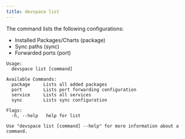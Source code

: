 ```yaml
---
title: devspace list
---
```


The command lists the following configurations:
	
* Installed Packages/Charts (package)
* Sync paths (sync)
* Forwarded ports (port)

```
Usage:
  devspace list [command]

Available Commands:
  package     Lists all added packages
  port        Lists port forwarding configuration
  service     Lists all services
  sync        Lists sync configuration

Flags:
  -h, --help   help for list

Use "devspace list [command] --help" for more information about a command.
```

